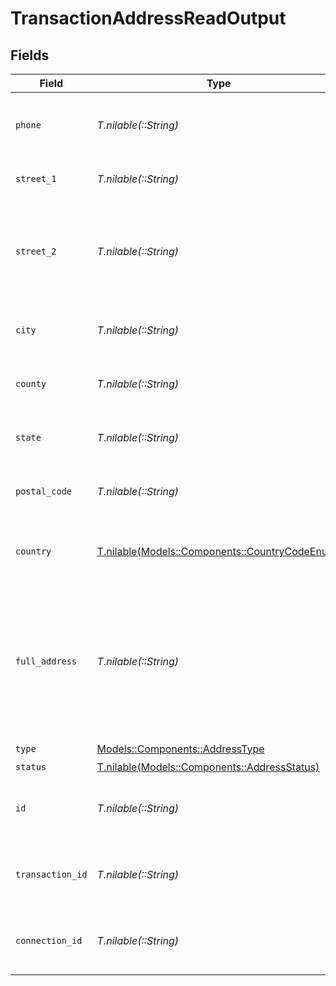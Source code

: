 # TransactionAddressReadOutput


## Fields

| Field                                                                                              | Type                                                                                               | Required                                                                                           | Description                                                                                        |
| -------------------------------------------------------------------------------------------------- | -------------------------------------------------------------------------------------------------- | -------------------------------------------------------------------------------------------------- | -------------------------------------------------------------------------------------------------- |
| `phone`                                                                                            | *T.nilable(::String)*                                                                              | :heavy_minus_sign:                                                                                 | Phone number associated with the address.                                                          |
| `street_1`                                                                                         | *T.nilable(::String)*                                                                              | :heavy_minus_sign:                                                                                 | Primary street address.                                                                            |
| `street_2`                                                                                         | *T.nilable(::String)*                                                                              | :heavy_minus_sign:                                                                                 | Additional street address details, such as an apartment or suite number.                           |
| `city`                                                                                             | *T.nilable(::String)*                                                                              | :heavy_minus_sign:                                                                                 | City where the customer resides.                                                                   |
| `county`                                                                                           | *T.nilable(::String)*                                                                              | :heavy_minus_sign:                                                                                 | County or district of the customer.                                                                |
| `state`                                                                                            | *T.nilable(::String)*                                                                              | :heavy_minus_sign:                                                                                 | State or province of the customer.                                                                 |
| `postal_code`                                                                                      | *T.nilable(::String)*                                                                              | :heavy_minus_sign:                                                                                 | ZIP or Postal code of the customer.                                                                |
| `country`                                                                                          | [T.nilable(Models::Components::CountryCodeEnum)](../../models/shared/countrycodeenum.md)           | :heavy_minus_sign:                                                                                 | Country code in ISO 3166-1 alpha-2 format                                                          |
| `full_address`                                                                                     | *T.nilable(::String)*                                                                              | :heavy_minus_sign:                                                                                 | Complete address string of the customer, which can be used as an alternative to individual fields. |
| `type`                                                                                             | [Models::Components::AddressType](../../models/shared/addresstype.md)                              | :heavy_check_mark:                                                                                 | N/A                                                                                                |
| `status`                                                                                           | [T.nilable(Models::Components::AddressStatus)](../../models/shared/addressstatus.md)               | :heavy_minus_sign:                                                                                 | N/A                                                                                                |
| `id`                                                                                               | *T.nilable(::String)*                                                                              | :heavy_minus_sign:                                                                                 | Unique identifier of the address being updated.                                                    |
| `transaction_id`                                                                                   | *T.nilable(::String)*                                                                              | :heavy_minus_sign:                                                                                 | ID of the transaction associated with the address.                                                 |
| `connection_id`                                                                                    | *T.nilable(::String)*                                                                              | :heavy_minus_sign:                                                                                 | ID of the connection associated with the address.                                                  |